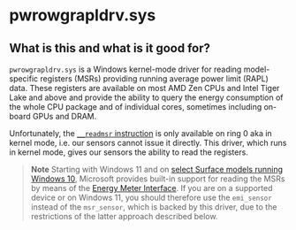 # pwrowgrapldrv.sys
## What is this and what is it good for?
`pwrowgrapldrv.sys` is a Windows kernel-mode driver for reading model-specific registers (MSRs) providing running average power limit (RAPL) data. These registers are available on most AMD Zen CPUs and Intel Tiger Lake and above and provide the ability to query the energy consumption of the whole CPU package and of individual cores, sometimes including on-board GPUs and DRAM.

Unfortunately, the [`__readmsr` instruction](https://learn.microsoft.com/en-us/cpp/intrinsics/readmsr) is only available on ring 0 aka in kernel mode, i.e. our sensors cannot issue it directly. This driver, which runs in kernel mode, gives our sensors the ability to read the registers.

> **Note**
> Starting with Windows 11 and on [select Surface models running Windows 10](https://fosdem.org/2023/schedule/event/energy_power_profiling_firefox/attachments/slides/5537/export/events/attachments/energy_power_profiling_firefox/slides/5537/FOSDEM_2023_Power_profiling_with_the_Firefox_Profiler.pdf), Microsoft provides built-in support for reading the MSRs by means of the [Energy Meter Interface](https://learn.microsoft.com/en-us/windows-hardware/drivers/powermeter/energy-meter-interface). If you are on a supported device or on Windows 11, you should therefore use the `emi_sensor` instead of the `msr_sensor`, which is backed by this driver, due to the restrictions of the latter approach described below.
